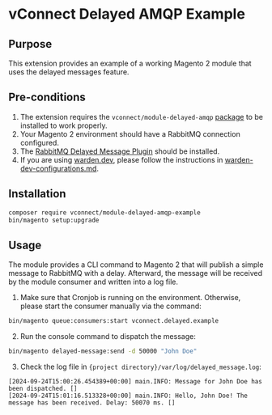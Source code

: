 # vConnect Delayed AMQP Example

## Purpose

This extension provides an example of a working Magento 2 module that uses the delayed messages feature.

## Pre-conditions
1. The extension requires the `vconnect/module-delayed-amqp` [package](https://github.com/vConnect-dk/delayed-amqp) to be installed to work properly.
2. Your Magento 2 environment should have a RabbitMQ connection configured.
3. The [RabbitMQ Delayed Message Plugin](https://www.rabbitmq.com/blog/2015/04/16/scheduling-messages-with-rabbitmq) should be installed.
4. If you are using [warden.dev](https://warden.dev/), please follow the instructions in [warden-dev-configurations.md](warden-dev-configurations.md).

## Installation
```bash
composer require vconnect/module-delayed-amqp-example
bin/magento setup:upgrade
```

## Usage
The module provides a CLI command to Magento 2 that will publish a simple message to RabbitMQ with a delay. Afterward, the message will be received by the module consumer and written into a log file.

1. Make sure that Cronjob is running on the environment. Otherwise, please start the consumer manually via the command:
```bash
bin/magento queue:consumers:start vconnect.delayed.example
```
2. Run the console command to dispatch the message:
```bash
bin/magento delayed-message:send -d 50000 "John Doe"
```
3. Check the log file in `{project directory}/var/log/delayed_message.log`: 
```text
[2024-09-24T15:00:26.454389+00:00] main.INFO: Message for John Doe has been dispatched. []
[2024-09-24T15:01:16.513328+00:00] main.INFO: Hello, John Doe! The message has been received. Delay: 50070 ms. []
```
